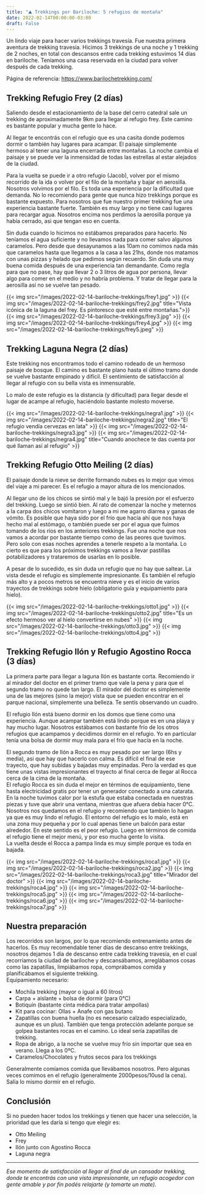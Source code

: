 ```yaml
---
title: "⛰ Trekkings por Bariloche: 5 refugios de montaña"
date: 2022-02-14T00:00:00-03:00
draft: False
---
```


Un lindo viaje para hacer varios trekkings travesía. Fue nuestra primera aventura de trekking travesía. Hicimos 3 trekkings de una noche y 1 trekking de 2 noches, en total con descansos entre cada trekking estuvimos 14 días en bariloche. Teníamos una casa reservada en la ciudad para volver después de cada trekking.

Página de referencia: https://www.barilochetrekking.com/

## Trekking Refugio Frey (2 días)

Saliendo desde el estacionamiento de la base del cerro catedral sale un trekking de aproximadamente 9km para llegar al refugio frey. Este camino es bastante popular y mucha gente lo hace. 

Al llegar te encontrás con el refugio que es una casita donde podemos dormir o también hay lugares para acampar. El paisaje simplemente hermoso al tener una laguna encerrada entre montañas. La noche cambia el paisaje y se puede ver la inmensidad de todas las estrellas al estar alejados de la ciudad.

Para la vuelta se puede ir a otro refugio (Jacob), volver por el mismo recorrido de la ida o volver por el filo de la montaña y bajar en aerosilla. Nosotros volvimos por el filo. Es toda una experiencia por la dificultad que demanda. No lo recomiendo para gente que nunca hizo trekkings porque es bastante expuesto. Para nosotros que fue nuestro primer trekking fue una experiencia bastante fuerte. También es muy largo y no tiene casi lugares para recargar agua. Nosotros encima nos perdimos la aerosilla porque ya había cerrado, asi que tengan eso en cuenta. 

Sin duda cuando lo hicimos no estábamos preparados para hacerlo. No teníamos el agua suficiente y no llevamos nada para comer salvo algunos caramelos. Pero desde que desayunamos a las 10am no comimos nada más que caramelos hasta que llegamos a la casa a las 21hs, donde nos matamos con unas pizzas y helado que pedimos según recuerdo. Sin duda una muy buena comida después de una experiencia tan demandante. Como regla para que no pase, hay que llevar 2 o 3 litros de agua por persona, llevar algo para comer en el medio y no habría problema. Y tratar de llegar para la aerosilla así no se vuelve tan pesado.

{{< img src="/images/2022-02-14-bariloche-trekkings/frey1.jpg" >}}
{{< img src="/images/2022-02-14-bariloche-trekkings/frey2.jpg" title="Vista icónica de la laguna del frey. Es pintoresco que esté entre montañas.">}}
{{< img src="/images/2022-02-14-bariloche-trekkings/frey3.jpg" >}}
{{< img src="/images/2022-02-14-bariloche-trekkings/frey4.jpg" >}}
{{< img src="/images/2022-02-14-bariloche-trekkings/frey5.jpeg" >}}


## Trekking Laguna Negra (2 días)

Este trekking nos encontramos todo el camino rodeado de un hermoso paisaje de bosque. El camino es bastante plano hasta el último tramo donde se vuelve bastante empinado y difícil. El sentimiento de satisfacción al llegar al refugio con su bella vista es inmensurable. 

Lo malo de este refugio es la distancia (y dificultad) para llegar desde el lugar de acampe al refugio, haciéndolo bastante molesto moverse.

{{< img src="/images/2022-02-14-bariloche-trekkings/negra1.jpg" >}}
{{< img src="/images/2022-02-14-bariloche-trekkings/negra2.jpg" title="El refugio vendía cervezas en lata" >}}
{{< img src="/images/2022-02-14-bariloche-trekkings/negra3.jpg" >}}
{{< img src="/images/2022-02-14-bariloche-trekkings/negra4.jpg" title="Cuando anochece te das cuenta por qué llaman así al refugio" >}}


## Trekking Refugio Otto Meiling (2 días)

El paisaje donde la nieve se derrite formando nubes es lo mejor que vimos del viaje a mi parecer. Es el refugio a mayor altura de los mencionados. 

Al llegar uno de los chicos se sintió mal y le bajó la presión por el esfuerzo del trekking. Luego se sintió bien. Al rato de comenzar la noche y meternos a la carpa dos chicos vomitaron y luego a mi me agarro diarrea y ganas de vómito. Es posible que haya sido por el frío que hacía ahí que nos haya hecho mal al estómago, o también puede ser por el agua que fuimos tomando de los ríos en los anteriores trekkings. Fue una noche que nos vamos a acordar por bastante tiempo como de las peores que tuvimos. Pero solo con esas noches aprendes a tenerle respeto a la montaña. Lo cierto es que para los próximos trekkings vamos a llevar pastillas potabilizadores y trataremos de usarlas en lo posible.

A pesar de lo sucedido, es sin duda un refugio que no hay que saltear. La vista desde el refugio es simplemente impresionante. Es también el refugio más alto y a pocos metros se encuentra nieve y es el inicio de varios trayectos de trekkings sobre hielo (obligatorio guía y equipamiento para hielo).

{{< img src="/images/2022-02-14-bariloche-trekkings/otto1.jpg" >}}
{{< img src="/images/2022-02-14-bariloche-trekkings/otto2.jpg" title="Es un efecto hermoso ver al hielo convertirse en nubes" >}}
{{< img src="/images/2022-02-14-bariloche-trekkings/otto3.jpg" >}}
{{< img src="/images/2022-02-14-bariloche-trekkings/otto4.jpg" >}}



## Trekking Refugio Ilón y Refugio Agostino Rocca (3 días)

La primera parte para llegar a laguna Ilón es bastante corta. Recomiendo ir al mirador del doctor en el primer tramo que vale la pena y para que el segundo tramo no quede tan largo. El mirador del doctor es simplemente una de las mejores (sino la mejor) vista que se pueden encontrar en el parque nacional, simplemente una belleza. Te sentís observando un cuadro.

El refugio Ilón está bueno dormir en los domos que tiene como una experiencia. Aunque acampar también está lindo porque es en una playa y hay mucho lugar. Nosotros estábamos con bastante frío de los otros refugios que acampamos y decidimos dormir en el refugio. Yo en particular tenía una bolsa de dormir muy mala para el frío que hacía en la noche.

El segundo tramo de Ilón a Rocca es muy pesado por ser largo (6hs y media), asi que hay que hacerlo con calma. Es difícil el final de ese trayecto, que hay subidas y bajadas muy empinadas. Pero la verdad es que tiene unas vistas impresionantes el trayecto al final cerca de llegar al Rocca cerca de la cima de la montaña.  
El refugio Rocca es sin duda el mejor en términos de equipamiento, tiene hasta electricidad gratis por tener un generador conectado a una catarata. En la noche tuvimos calor por la estufa que estaba conectada en nuestras piezas y tuve que abrir una ventana, mientras que afuera debía hacer 0°C. Nosotros nos quedamos en el refugio y recomiendo que también lo hagan ya que es muy lindo el refugio. El entorno del refugio es lo malo, está en una zona muy pequeña y por lo cual apenas tiene un balcón para estar alrededor. En este sentido es el peor refugio. Luego en términos de comida el refugio tiene el mejor menú, y por eso mucha gente lo visita.  
La vuelta desde el Rocca a pampa linda es muy simple porque es toda en bajada.

{{< img src="/images/2022-02-14-bariloche-trekkings/roca1.jpg" >}}
{{< img src="/images/2022-02-14-bariloche-trekkings/roca2.jpg" >}}
{{< img src="/images/2022-02-14-bariloche-trekkings/roca3.jpg" title="Mirador del doctor" >}}
{{< img src="/images/2022-02-14-bariloche-trekkings/roca4.jpg" >}}
{{< img src="/images/2022-02-14-bariloche-trekkings/roca5.jpg" >}}
{{< img src="/images/2022-02-14-bariloche-trekkings/roca6.jpg" >}}
{{< img src="/images/2022-02-14-bariloche-trekkings/roca7.jpg" >}}

## Nuestra preparación

Los recorridos son largos, por lo que recomiendo entrenamiento antes de hacerlos. Es muy recomendable tener días de descanso entre trekkings, nosotros dejamos 1 día de descanso entre cada trekking travesía, en el cual recorríamos la ciudad de bariloche y descansábamos, arreglábamos cosas como las zapatillas, limpiábamos ropa, comprábamos comida y planificábamos el siguiente trekking.  
Equipamiento necesario:
- Mochila trekking (mayor o igual a 60 litros)
- Carpa + aislante + bolsa de dormir (para 0°C)
- Botiquín (bastante cinta médica para tratar ampollas)
- Kit para cocinar: Ollas + Anafe con gas butano
- Zapatillas con buena huella (no es necesario calzado especializado, aunque es un plus). También que tenga protección adelante porque se golpea bastantes rocas en el camino. Lo ideal sería zapatillas de trekking.
- Ropa de abrigo, a la noche se vuelve muy frío sin importar que sea en verano. Llega a los 0ºC.
- Caramelos/Chocolates y frutos secos para los trekkings

Generalmente comíamos comida que llevábamos nosotros. Pero algunas veces comimos en el refugio (generalmente 2000pesos/10usd la cena). Salía lo mismo dormir en el refugio.

## Conclusión

Si no pueden hacer todos los trekkings y tienen que hacer una selección, la prioridad que les daría si tengo que elegir es:
- Otto Meiling
- Frey
- Ilón junto con Agostino Rocca
- Laguna negra

---

*Ese momento de satisfacción al llegar al final de un cansador trekking, donde te encontrás con una vista impresionante, un refugio acogedor con gente amable y por fin podés relajarte (y tomarte un mate).*